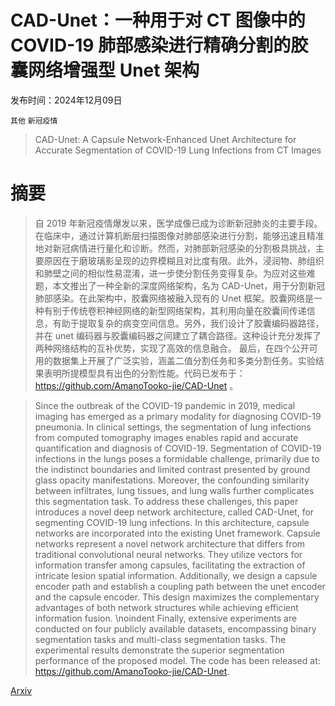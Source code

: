 # CAD-Unet：一种用于对 CT 图像中的 COVID-19 肺部感染进行精确分割的胶囊网络增强型 Unet 架构

发布时间：2024年12月09日

`其他` `新冠疫情`

> CAD-Unet: A Capsule Network-Enhanced Unet Architecture for Accurate Segmentation of COVID-19 Lung Infections from CT Images

# 摘要

> 自 2019 年新冠疫情爆发以来，医学成像已成为诊断新冠肺炎的主要手段。在临床中，通过计算机断层扫描图像对肺部感染进行分割，能够迅速且精准地对新冠病情进行量化和诊断。然而，对肺部新冠感染的分割极具挑战，主要原因在于磨玻璃影呈现的边界模糊且对比度有限。此外，浸润物、肺组织和肺壁之间的相似性易混淆，进一步使分割任务变得复杂。为应对这些难题，本文推出了一种全新的深度网络架构，名为 CAD-Unet，用于分割新冠肺部感染。在此架构中，胶囊网络被融入现有的 Unet 框架。胶囊网络是一种有别于传统卷积神经网络的新型网络架构，其利用向量在胶囊间传递信息，有助于提取复杂的病变空间信息。另外，我们设计了胶囊编码器路径，并在 unet 编码器与胶囊编码器之间建立了耦合路径。这种设计充分发挥了两种网络结构的互补优势，实现了高效的信息融合。 最后，在四个公开可用的数据集上开展了广泛实验，涵盖二值分割任务和多类分割任务。实验结果表明所提模型具有出色的分割性能。代码已发布于：https://github.com/AmanoTooko-jie/CAD-Unet 。

> Since the outbreak of the COVID-19 pandemic in 2019, medical imaging has emerged as a primary modality for diagnosing COVID-19 pneumonia. In clinical settings, the segmentation of lung infections from computed tomography images enables rapid and accurate quantification and diagnosis of COVID-19. Segmentation of COVID-19 infections in the lungs poses a formidable challenge, primarily due to the indistinct boundaries and limited contrast presented by ground glass opacity manifestations. Moreover, the confounding similarity between infiltrates, lung tissues, and lung walls further complicates this segmentation task. To address these challenges, this paper introduces a novel deep network architecture, called CAD-Unet, for segmenting COVID-19 lung infections. In this architecture, capsule networks are incorporated into the existing Unet framework. Capsule networks represent a novel network architecture that differs from traditional convolutional neural networks. They utilize vectors for information transfer among capsules, facilitating the extraction of intricate lesion spatial information. Additionally, we design a capsule encoder path and establish a coupling path between the unet encoder and the capsule encoder. This design maximizes the complementary advantages of both network structures while achieving efficient information fusion. \noindent Finally, extensive experiments are conducted on four publicly available datasets, encompassing binary segmentation tasks and multi-class segmentation tasks. The experimental results demonstrate the superior segmentation performance of the proposed model. The code has been released at: https://github.com/AmanoTooko-jie/CAD-Unet.

[Arxiv](https://arxiv.org/abs/2412.06314)